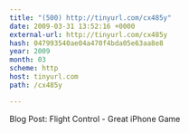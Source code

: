 ```yaml
---
title: "(500) http://tinyurl.com/cx485y"
date: 2009-03-31 13:52:16 +0000
external-url: http://tinyurl.com/cx485y
hash: 047993540ae04a470f4bda05e63aa8e8
year: 2009
month: 03
scheme: http
host: tinyurl.com
path: /cx485y

---
```


Blog Post: Flight Control - Great iPhone Game 
